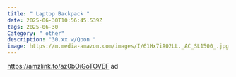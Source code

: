 ```yaml
---
title: " Laptop Backpack "
date: 2025-06-30T10:56:45.539Z
tags: 2025-06-30
Category: " other"
description: "30.xx w/Qpon "
image: https://m.media-amazon.com/images/I/61Hx7iA02LL._AC_SL1500_.jpg
---
```

https://amzlink.to/az0bOiGoTOVEF ad